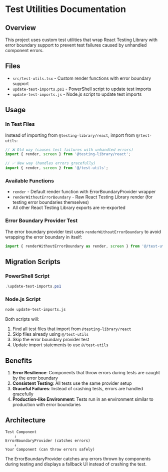 # Test Utilities Documentation

## Overview

This project uses custom test utilities that wrap React Testing Library with error boundary support to prevent test failures caused by unhandled component errors.

## Files

- `src/test-utils.tsx` - Custom render functions with error boundary support
- `update-test-imports.ps1` - PowerShell script to update test imports
- `update-test-imports.js` - Node.js script to update test imports

## Usage

### In Test Files

Instead of importing from `@testing-library/react`, import from `@/test-utils`:

```typescript
// ❌ Old way (causes test failures with unhandled errors)
import { render, screen } from '@testing-library/react';

// ✅ New way (handles errors gracefully)
import { render, screen } from '@/test-utils';
```

### Available Functions

- `render` - Default render function with ErrorBoundaryProvider wrapper
- `renderWithoutErrorBoundary` - Raw React Testing Library render (for testing error boundaries themselves)
- All other React Testing Library exports are re-exported

### Error Boundary Provider Test

The error boundary provider test uses `renderWithoutErrorBoundary` to avoid wrapping the error boundary in itself:

```typescript
import { renderWithoutErrorBoundary as render, screen } from '@/test-utils';
```

## Migration Scripts

### PowerShell Script

```powershell
.\update-test-imports.ps1
```

### Node.js Script

```bash
node update-test-imports.js
```

Both scripts will:
1. Find all test files that import from `@testing-library/react`
2. Skip files already using `@/test-utils`
3. Skip the error boundary provider test
4. Update import statements to use `@/test-utils`

## Benefits

1. **Error Resilience**: Components that throw errors during tests are caught by the error boundary
2. **Consistent Testing**: All tests use the same provider setup
3. **Graceful Failures**: Instead of crashing tests, errors are handled gracefully
4. **Production-like Environment**: Tests run in an environment similar to production with error boundaries

## Architecture

```
Test Component
    ↓
ErrorBoundaryProvider (catches errors)
    ↓
Your Component (can throw errors safely)
```

The ErrorBoundaryProvider catches any errors thrown by components during testing and displays a fallback UI instead of crashing the test. 